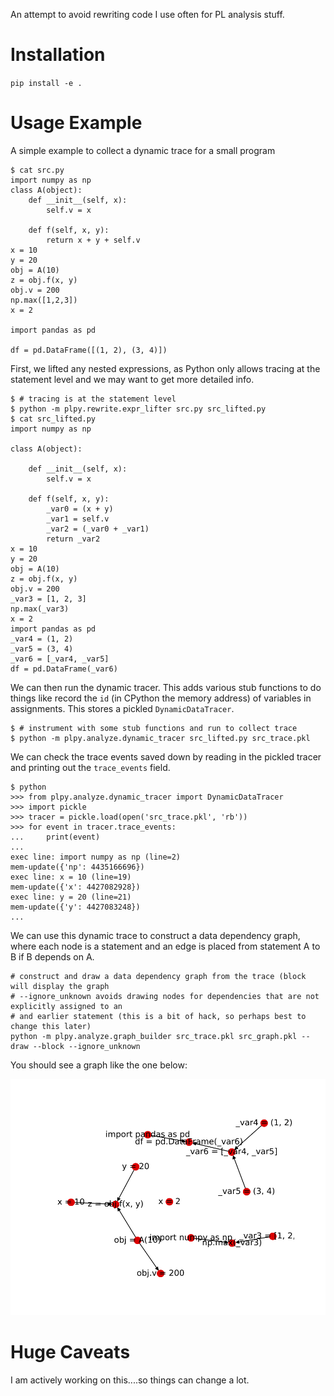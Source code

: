An attempt to avoid rewriting code I use often for PL analysis stuff.

# Installation
`pip install -e .`

# Usage Example


A simple example to collect a dynamic trace for a small program

```
$ cat src.py
import numpy as np
class A(object):
    def __init__(self, x):
        self.v = x

    def f(self, x, y):
        return x + y + self.v
x = 10
y = 20
obj = A(10)
z = obj.f(x, y)
obj.v = 200
np.max([1,2,3])
x = 2

import pandas as pd

df = pd.DataFrame([(1, 2), (3, 4)])
```

First, we lifted any nested expressions, as Python only allows tracing at the statement level and
we may want to get more detailed info.


```
$ # tracing is at the statement level
$ python -m plpy.rewrite.expr_lifter src.py src_lifted.py
$ cat src_lifted.py
import numpy as np

class A(object):

    def __init__(self, x):
        self.v = x

    def f(self, x, y):
        _var0 = (x + y)
        _var1 = self.v
        _var2 = (_var0 + _var1)
        return _var2
x = 10
y = 20
obj = A(10)
z = obj.f(x, y)
obj.v = 200
_var3 = [1, 2, 3]
np.max(_var3)
x = 2
import pandas as pd
_var4 = (1, 2)
_var5 = (3, 4)
_var6 = [_var4, _var5]
df = pd.DataFrame(_var6)
```

We can then run the dynamic tracer. This adds various stub functions to do things like
record the `id` (in CPython the memory address) of variables in assignments. This
stores a pickled `DynamicDataTracer`.

```
$ # instrument with some stub functions and run to collect trace
$ python -m plpy.analyze.dynamic_tracer src_lifted.py src_trace.pkl
```

We can check the trace events saved down by reading in the pickled tracer and printing
out the `trace_events` field.

```
$ python
>>> from plpy.analyze.dynamic_tracer import DynamicDataTracer
>>> import pickle
>>> tracer = pickle.load(open('src_trace.pkl', 'rb'))
>>> for event in tracer.trace_events:
...     print(event)
... 
exec line: import numpy as np (line=2)
mem-update({'np': 4435166696})
exec line: x = 10 (line=19)
mem-update({'x': 4427082928})
exec line: y = 20 (line=21)
mem-update({'y': 4427083248})
...
```

We can use this dynamic trace to construct a data dependency graph, where each node is a
statement and an edge is placed from statement A to B if B depends on A.

```
# construct and draw a data dependency graph from the trace (block will display the graph
# --ignore_unknown avoids drawing nodes for dependencies that are not explicitly assigned to an
# and earlier statement (this is a bit of hack, so perhaps best to change this later)
python -m plpy.analyze.graph_builder src_trace.pkl src_graph.pkl --draw --block --ignore_unknown
```

You should see a graph like the one below:

![Graph](images/example_graph.png)


# Huge Caveats
I am actively working on this....so things can change a lot.
